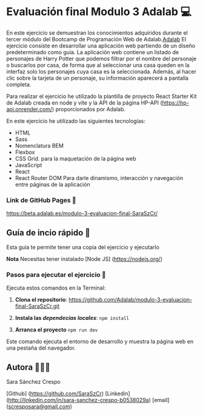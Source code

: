 # Evaluación final Modulo 3 Adalab 💻

En este ejercicio se demuestran los conocimientos adquiridos durante el tercer módulo del Bootcamp de Programación Web de Adalab.[Adalab](https://adalab.es)
El ejercicio consiste en desarrollar una aplicación web partiendo de un diseño predeterminado como guía.
La aplicación web contiene un listado de personajes de Harry Potter que podemos filtrar por el nombre del personaje o buscarlos por casa, de forma que al seleccionar una casa queden en la interfaz solo los personajes cuya casa es la seleccionada.
Además, al hacer clic sobre la tarjeta de un personaje, su información aparecerá a pantalla completa.

Para realizar el ejercicio he utilizado la plantilla de proyecto React Starter Kit de Adalab creada en node y vite y la API de la página HP-API (https://hp-api.onrender.com/) proporcionados por Adalab.

En este ejercicio he utilizado las siguientes tecnologías:

- HTML
- Sass
- Nomenclatura BEM
- Flexbox
- CSS Grid.
  para la maquetación de la página web
- JavaScript
- React
- React Router DOM
  Para darle dinamismo, interacción y navegación entre páginas de la aplicación

### Link de GitHub Pages 🔗

https://beta.adalab.es/modulo-3-evaluacion-final-SaraSzCr/

## Guía de incio rápido 📖

Esta guía te permite tener una copia del ejercicio y ejecutarlo

**Nota** Necesitas tener instalado [Node JS] (https://nodejs.org/)

### Pasos para ejecutar el ejercicio 🐾

Ejecuta estos comandos en la Terminal:

1. **Clona el repositorio**:
   https://github.com/Adalab/modulo-3-evaluacion-final-SaraSzCr.git

2. **Instala las _dependecias locales_**:
   `npm install`

3. **Arranca el proyecto**
   `npm run dev`

Este comando ejecuta el entorno de desarrollo y muestra la página web en una pestaña del navegador.

## Autora 👩🏻‍💻

Sara Sánchez Crespo

[Github] (https://github.com/SaraSzCr)
[Linkedin] (http://linkedin.com/in/sara-sanchez-crespo-b0538029a)
[email] (scresposara@gmail.com)
